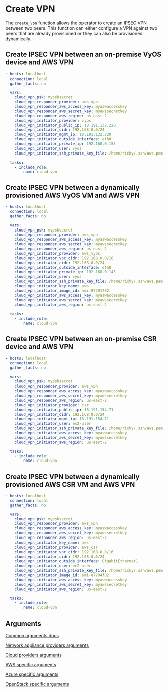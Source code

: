 # Create VPN

The `create_vpn` function allows the operator to create an IPSEC VPN
between two peers.
This function can either configure a VPN against two peers that are already
provisioned or they can also be provisioned dynamically.

## Create IPSEC VPN between an on-premise VyOS device and AWS VPN

```yaml
- hosts: localhost
  connection: local
  gather_facts: no

  vars:
    cloud_vpn_psk: mypsksecret
    cloud_vpn_responder_provider: aws_vpn
    cloud_vpn_responder_aws_access_key: myaswaccesskey
    cloud_vpn_responder_aws_secret_key: myawssecretkey
    cloud_vpn_responder_aws_region: us-east-2
    cloud_vpn_initiator_provider: vyos
    cloud_vpn_initiator_public_ip: 18.191.132.220
    cloud_vpn_initiator_cidr: 192.168.0.0/24
    cloud_vpn_initiator_mgmt_ip: 18.191.132.220
    cloud_vpn_initiator_outside_interface: eth0
    cloud_vpn_initiator_private_ip: 192.168.0.155
    cloud_vpn_initiator_user: vyos
    cloud_vpn_initiator_ssh_private_key_file: /home/ricky/.ssh/aws.pem

  tasks:
    - include_role:
        name: cloud-vpn
```

## Create IPSEC VPN between a dynamically provisioned AWS VyOS VM and AWS VPN

```yaml
- hosts: localhost
  connection: local
  gather_facts: no

  vars:
    cloud_vpn_psk: mypsksecret
    cloud_vpn_responder_provider: aws_vpn
    cloud_vpn_responder_aws_access_key: myaswaccesskey
    cloud_vpn_responder_aws_secret_key: myawssecretkey
    cloud_vpn_responder_aws_region: us-east-2
    cloud_vpn_initiator_provider: aws_vyos
    cloud_vpn_initiator_vpc_cidr: 192.168.0.0/16
    cloud_vpn_initiator_cidr: 192.168.0.0/24
    cloud_vpn_initiator_outside_interface: eth0
    cloud_vpn_initiator_private_ip: 192.168.0.145
    cloud_vpn_initiator_user: vyos
    cloud_vpn_initiator_ssh_private_key_file: /home/ricky/.ssh/aws.pem
    cloud_vpn_initiator_key_name: aws
    cloud_vpn_initiator_image_id: ami-07391762
    cloud_vpn_initiator_aws_access_key: myaswaccesskey
    cloud_vpn_initiator_aws_secret_key: myawssecretkey
    cloud_vpn_initiator_aws_region: us-east-2

  tasks:
    - include_role:
        name: cloud-vpn
```

## Create IPSEC VPN between an on-premise CSR device and AWS VPN

```yaml
- hosts: localhost
  connection: local
  gather_facts: no

  vars:
    cloud_vpn_psk: mypsksecret
    cloud_vpn_responder_provider: aws_vpn
    cloud_vpn_responder_aws_access_key: myaswaccesskey
    cloud_vpn_responder_aws_secret_key: myawssecretkey
    cloud_vpn_responder_aws_region: us-east-2
    cloud_vpn_initiator_provider: csr
    cloud_vpn_initiator_public_ip: 18.191.154.71
    cloud_vpn_initiator_cidr: 192.168.0.0/24
    cloud_vpn_initiator_mgmt_ip: 18.191.154.71
    cloud_vpn_initiator_user: ec2-user
    cloud_vpn_initiator_ssh_private_key_file: /home/ricky/.ssh/aws.pem
    cloud_vpn_initiator_aws_access_key: myaswaccesskey
    cloud_vpn_initiator_aws_secret_key: myawssecretkey
    cloud_vpn_initiator_aws_region: us-east-2

  tasks:
    - include_role:
        name: cloud-vpn
```

## Create IPSEC VPN between a dynamically provisioned AWS CSR VM and AWS VPN

```yaml
- hosts: localhost
  connection: local
  gather_facts: no

  vars:
    cloud_vpn_psk: mypsksecret
    cloud_vpn_responder_provider: aws_vpn
    cloud_vpn_responder_aws_access_key: myaswaccesskey
    cloud_vpn_responder_aws_secret_key: myawssecretkey
    cloud_vpn_responder_aws_region: us-east-2
    cloud_vpn_initiator_key_name: aws
    cloud_vpn_initiator_provider: aws_csr
    cloud_vpn_initiator_vpc_cidr: 192.168.0.0/16
    cloud_vpn_initiator_cidr: 192.168.0.0/24
    cloud_vpn_initiator_outside_interface: GigabitEthernet1
    cloud_vpn_initiator_user: ec2-user
    cloud_vpn_initiator_ssh_private_key_file: /home/ricky/.ssh/aws.pem
    cloud_vpn_initiator_image_id: ami-e7704f82
    cloud_vpn_initiator_aws_access_key: myaswaccesskey
    cloud_vpn_initiator_aws_secret_key: myawssecretkey
    cloud_vpn_initiator_aws_region: us-east-2

  tasks:
    - include_role:
        name: cloud-vpn
```

## Arguments

[Common arguments docs](common_arguments.md)

[Network appliance providers arguments](network_appliance_providers_arguments.md)

[Cloud providers arguments](cloud_providers_arguments.md)

[AWS specific arguments](aws_providers_arguments.md)

[Azure specific arguments](azure_providers_arguments.md)

[OpenStack specific arguments](openstack_providers_arguments.md)

